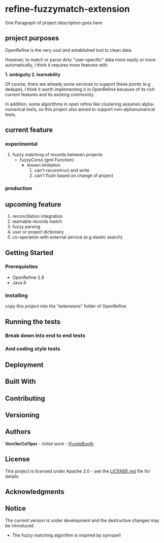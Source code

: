 # refine-fuzzymatch-extension

One Paragraph of project description goes here

## project purposes
OpenRefine is the very cool and established tool to clean data.

However, to match or parse dirty "user-specific" data more easily or more automatically, 
I think it requires more features with

**1. ambiguity
2. learnability**

Of course, there are already some services to support these points (e.g dedupe), 
I think it worth implementing it in OpenRefine because of its rich current features and its existing community.

In addition, some algorithms in open refine like clustering assumes alpha-numerical texts,
so this project also aimed to support non-alphanumerical texts.

## current feature
### experimental
1. fuzzy matching of records between projects
    - fuzzyCorss (grel Function)
        - known limitation
            1. can't reconstruct and write
            2. can't flush based on change of project

### production



## upcoming feature
1. reconcillation integration
1. learnable records match
2. fuzzy parsing 
3. user or project dictionary
4. co-operation with external service (e.g elastic search) 


## Getting Started

### Prerequisites

- OpenRefine 2.8
- Java 8

### Installing

copy this project into the "extensions" folder of OpenRefine


## Running the tests


### Break down into end to end tests

### And coding style tests


## Deployment


## Built With

<!--- 
* [Dropwizard](http://www.dropwizard.io/1.0.2/docs/) - The web framework used
* [Maven](https://maven.apache.org/) - Dependency Management
* [ROME](https://rometools.github.io/rome/) - Used to generate RSS Feeds
-->

## Contributing
<!--- 
Please read [CONTRIBUTING.md](https://gist.github.com/PurpleBooth/b24679402957c63ec426) for details on our code of conduct, and the process for submitting pull requests to us.
-->

## Versioning
<!--- 
We use [SemVer](http://semver.org/) for versioning. For the versions available, see the [tags on this repository](https://github.com/your/project/tags). 
---> 
## Authors

**Vern1erCa11per** - *Initial work* - [PurpleBooth](https://github.com/PurpleBooth)

<!--
See also the list of [contributors](https://github.com/your/project/contributors) who participated in this project.
-->
## License

This project is licensed under Apache 2.0 - see the [LICENSE.md](LICENSE.md) file for details

## Acknowledgments

## Notice  
The current version is under development and the destructive changes may be introduced. 

- The fuzzy matching algorithm is inspired by symspell

